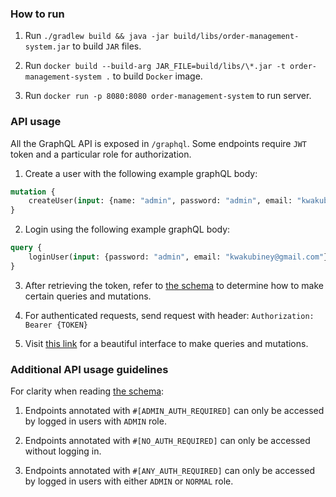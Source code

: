 ### How to run
1. Run `./gradlew build && java -jar build/libs/order-management-system.jar` to build `JAR` files.

2. Run `docker build --build-arg JAR_FILE=build/libs/\*.jar -t order-management-system .` to build `Docker` image.

3. Run `docker run -p 8080:8080 order-management-system` to run server.

### API usage

All the GraphQL API is exposed in `/graphql`. 
Some endpoints require `JWT` token and a particular role for authorization.

1. Create a user with the following example graphQL body:
```graphql
mutation {
    createUser(input: {name: "admin", password: "admin", email: "kwakubiney@gmail.com", role: ADMIN})
}

```   

2. Login using the following example graphQL body:
```graphql
query {
    loginUser(input: {password: "admin", email: "kwakubiney@gmail.com"})
}
```   

3. After retrieving the token, refer to [the schema](https://github.com/kwakubiney/order-management-system/tree/main/src/main/resources/graphql/schema.graphqls) to determine how to make certain queries and mutations.

4. For authenticated requests, send request with header: `Authorization: Bearer {TOKEN}`

5. Visit [this link](http://localhost:8080/graphiql) for a beautiful interface to make queries and mutations.

### Additional API usage guidelines

For clarity when reading [the schema](https://github.com/kwakubiney/order-management-system/tree/main/src/main/resources/graphql/schema.graphqls):
1. Endpoints annotated with `#[ADMIN_AUTH_REQUIRED]` can only be accessed by logged in users with `ADMIN` role. 

2. Endpoints annotated with `#[NO_AUTH_REQUIRED]` can only be accessed without logging in.

3. Endpoints annotated with `#[ANY_AUTH_REQUIRED]` can only be accessed by logged in users with either `ADMIN` or `NORMAL` role.
